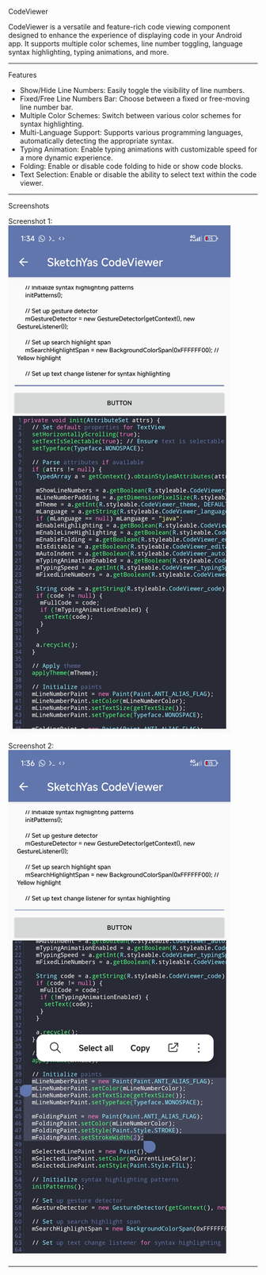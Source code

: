 CodeViewer

CodeViewer is a versatile and feature-rich code viewing component designed to enhance the experience of displaying code in your Android app. It supports multiple color schemes, line number toggling, language syntax highlighting, typing animations, and more.

---

Features

- Show/Hide Line Numbers: Easily toggle the visibility of line numbers.  
- Fixed/Free Line Numbers Bar: Choose between a fixed or free-moving line number bar.  
- Multiple Color Schemes: Switch between various color schemes for syntax highlighting.  
- Multi-Language Support: Supports various programming languages, automatically detecting the appropriate syntax.  
- Typing Animation: Enable typing animations with customizable speed for a more dynamic experience.  
- Folding: Enable or disable code folding to hide or show code blocks.  
- Text Selection: Enable or disable the ability to select text within the code viewer.  

---

Screenshots  

Screenshot 1:  
![Screenshot 1](screenshots/screenshot1.png)  

Screenshot 2:  
![Screenshot 2](screenshots/screenshot2.png)  

---
